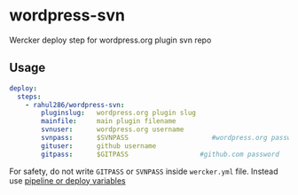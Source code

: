 # wordpress-svn

Wercker deploy step for wordpress.org plugin svn repo

## Usage

```yml
deploy:
  steps:
    - rahul286/wordpress-svn:
        pluginslug:   wordpress.org plugin slug
        mainfile:     main plugin filename
        svnuser:      wordpress.org username
        svnpass:      $SVNPASS                     #wordpress.org password
        gituser:      github username
        gitpass:      $GITPASS                  #github.com password
```

For safety, do not write `GITPASS` or `SVNPASS` inside `wercker.yml` file. Instead use [pipeline or deploy variables](http://old-devcenter.wercker.com/articles/steps/variables.html)
